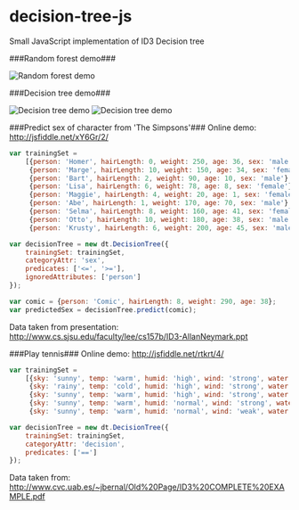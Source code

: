 decision-tree-js
================

Small JavaScript implementation of ID3 Decision tree

###Random forest demo###

![Random forest demo](https://raw.github.com/lagodiuk/decision-tree-js/master/random-forest-demo/demo_2d.png)

###Decision tree demo###

![Decision tree demo](https://raw.github.com/lagodiuk/decision-tree-js/master/decision-tree-demo/demo_2d.png)
![Decision tree demo](https://raw.github.com/lagodiuk/decision-tree-js/master/decision-tree-demo/demo_tree.png)

###Predict sex of character from 'The Simpsons'###
Online demo: http://jsfiddle.net/xY6Gr/2/
```javascript
var trainingSet = 
    [{person: 'Homer', hairLength: 0, weight: 250, age: 36, sex: 'male'},
     {person: 'Marge', hairLength: 10, weight: 150, age: 34, sex: 'female'},
     {person: 'Bart', hairLength: 2, weight: 90, age: 10, sex: 'male'},
     {person: 'Lisa', hairLength: 6, weight: 78, age: 8, sex: 'female'},
     {person: 'Maggie', hairLength: 4, weight: 20, age: 1, sex: 'female'},
     {person: 'Abe', hairLength: 1, weight: 170, age: 70, sex: 'male'},
     {person: 'Selma', hairLength: 8, weight: 160, age: 41, sex: 'female'},
     {person: 'Otto', hairLength: 10, weight: 180, age: 38, sex: 'male'},
     {person: 'Krusty', hairLength: 6, weight: 200, age: 45, sex: 'male'}];

var decisionTree = new dt.DecisionTree({
    trainingSet: trainingSet, 
    categoryAttr: 'sex', 
    predicates: ['<=', '>='],
    ignoredAttributes: ['person']
});

var comic = {person: 'Comic', hairLength: 8, weight: 290, age: 38};
var predictedSex = decisionTree.predict(comic);
```
Data taken from presentation: http://www.cs.sjsu.edu/faculty/lee/cs157b/ID3-AllanNeymark.ppt

###Play tennis###
Online demo: http://jsfiddle.net/rtkrt/4/
```javascript
var trainingSet =
    [{sky: 'sunny', temp: 'warm', humid: 'high', wind: 'strong', water: 'cool', forecast: 'change', decision: 'yes'},
     {sky: 'rainy', temp: 'cold', humid: 'high', wind: 'strong', water: 'warm', forecast: 'change', decision: 'no'},
     {sky: 'sunny', temp: 'warm', humid: 'high', wind: 'strong', water: 'warm', forecast: 'same', decision: 'yes'},
     {sky: 'sunny', temp: 'warm', humid: 'normal', wind: 'strong', water: 'warm', forecast: 'same', decision: 'yes'},
     {sky: 'sunny', temp: 'warm', humid: 'normal', wind: 'weak', water: 'warm', forecast: 'same', decision: 'no'}];

var decisionTree = new dt.DecisionTree({
    trainingSet: trainingSet, 
    categoryAttr: 'decision', 
    predicates: ['==']
});
```
Data taken from: http://www.cvc.uab.es/~jbernal/Old%20Page/ID3%20COMPLETE%20EXAMPLE.pdf